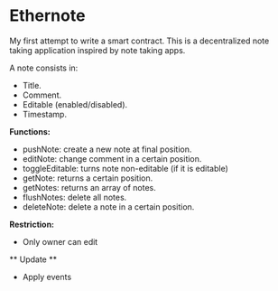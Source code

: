 # Ethernote

My first attempt to write a smart contract.
This is a decentralized note taking application inspired by note taking apps.

A note consists in:
- Title.
- Comment.
- Editable (enabled/disabled).
- Timestamp.

**Functions:**
- pushNote: create a new note at final position.
- editNote: change comment in a certain position.
- toggleEditable: turns note non-editable (if it is editable)
- getNote: returns a certain position.
- getNotes: returns an array of notes.
- flushNotes: delete all notes.
- deleteNote: delete a note in a certain position.

**Restriction:**
- Only owner can edit

** Update **
- Apply events